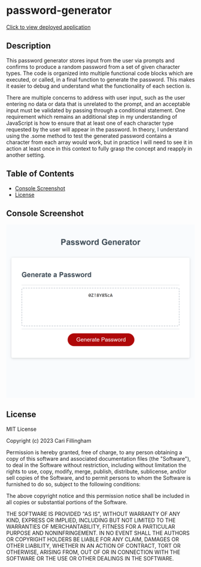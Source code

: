# password-generator

[Click to view deployed application](https://cariberrii.github.io/password-generator/)

## Description
 
 This password generator stores input from the user via prompts and confirms to produce a random password from a set of given character types. The code is organized into multiple functional code blocks which are executed, or called, in a final function to generate the password. This makes it easier to debug and understand what the functionality of each section is. 

 There are multiple concerns to address with user input, such as the user entering no data or data that is unrelated to the prompt, and an acceptable input must be validated by passing through a conditional statement. 
 One requirement which remains an additional step in my understanding of JavaScript is how to ensure that at least one of each character type requested by the user will appear in the password. In theory, I understand using the .some method to test the generated password contains a character from each array would work, but in practice I will need to see it in action at least once in this context to fully grasp the concept and reapply in another setting.

 

## Table of Contents

- [Console Screenshot](#console-screenshot)
- [License](#license)

## Console Screenshot
![Screenshot Console](assets/images/cariberrii.github.io_password-generator_.png)

## License

MIT License

Copyright (c) 2023 Cari Fillingham

Permission is hereby granted, free of charge, to any person obtaining a copy
of this software and associated documentation files (the "Software"), to deal
in the Software without restriction, including without limitation the rights
to use, copy, modify, merge, publish, distribute, sublicense, and/or sell
copies of the Software, and to permit persons to whom the Software is
furnished to do so, subject to the following conditions:

The above copyright notice and this permission notice shall be included in all
copies or substantial portions of the Software.

THE SOFTWARE IS PROVIDED "AS IS", WITHOUT WARRANTY OF ANY KIND, EXPRESS OR
IMPLIED, INCLUDING BUT NOT LIMITED TO THE WARRANTIES OF MERCHANTABILITY,
FITNESS FOR A PARTICULAR PURPOSE AND NONINFRINGEMENT. IN NO EVENT SHALL THE
AUTHORS OR COPYRIGHT HOLDERS BE LIABLE FOR ANY CLAIM, DAMAGES OR OTHER
LIABILITY, WHETHER IN AN ACTION OF CONTRACT, TORT OR OTHERWISE, ARISING FROM,
OUT OF OR IN CONNECTION WITH THE SOFTWARE OR THE USE OR OTHER DEALINGS IN THE
SOFTWARE.